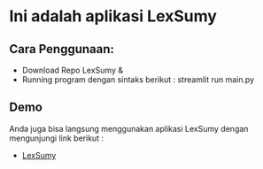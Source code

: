 # Ini adalah aplikasi LexSumy

## Cara Penggunaan:
- Download Repo LexSumy & 
- Running program dengan sintaks berikut : streamlit run main.py

## Demo
Anda juga bisa langsung menggunakan aplikasi LexSumy dengan mengunjungi link berikut : 
- [LexSumy](https://berndzz-lexsumy-main-zmk9fd.streamlit.app/)

